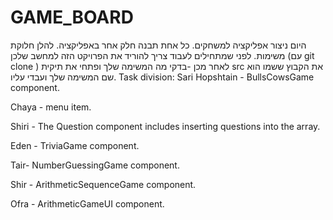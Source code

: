 # GAME_BOARD
היום ניצור אפליקציה למשחקים. כל אחת תבנה חלק אחר באפליקציה. להלן חלוקת משימות. 
לפני שמתחילים לעבוד צריך להוריד את הפרויקט הזה למחשב שלכן (עם git clone ) לאחר מכן -בדקי מה המשימה שלך ופתחי את תיקית src את הקבוץ ששמו הוא שם המשימה שלך ועבדי עליו.
Task division:
Sari Hopshtain - BullsCowsGame component.

Chaya  - menu item.

Shiri - The Question component includes inserting questions into the array.

Eden - TriviaGame component.

Tair- NumberGuessingGame component.

Shir - ArithmeticSequenceGame component.

Ofra - ArithmeticGameUI component.

